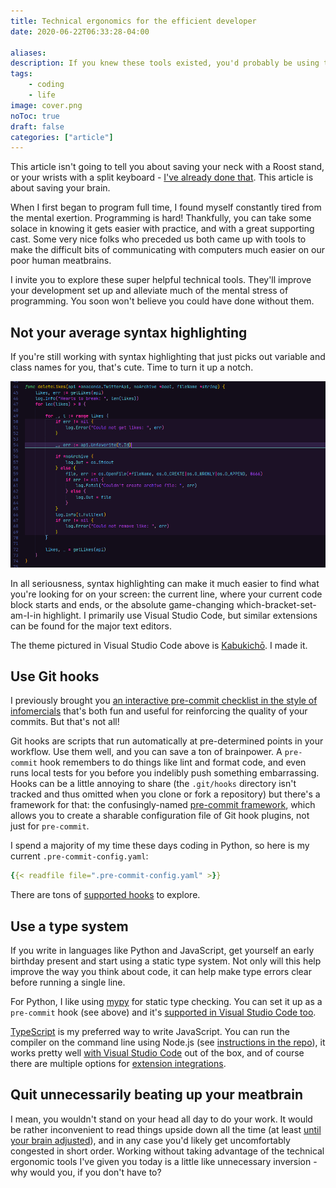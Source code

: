 ```yaml
---
title: Technical ergonomics for the efficient developer
date: 2020-06-22T06:33:28-04:00

aliases:
description: If you knew these tools existed, you'd probably be using them by now.
tags:
    - coding
    - life
image: cover.png
noToc: true
draft: false
categories: ["article"]
---
```


This article isn't going to tell you about saving your neck with a Roost stand, or your wrists with a split keyboard - [I've already done that](https://heronebag.com/blog/next-level-ergonomics-for-remote-work-developers/). This article is about saving your brain.

When I first began to program full time, I found myself constantly tired from the mental exertion. Programming is hard! Thankfully, you can take some solace in knowing it gets easier with practice, and with a great supporting cast. Some very nice folks who preceded us both came up with tools to make the difficult bits of communicating with computers much easier on our poor human meatbrains.

I invite you to explore these super helpful technical tools. They'll improve your development set up and alleviate much of the mental stress of programming. You soon won't believe you could have done without them.

## Not your average syntax highlighting

If you're still working with syntax highlighting that just picks out variable and class names for you, that's cute. Time to turn it up a notch.

![My current VSC theme and syntax highlighting](Screenshot_20200612_185858.png)

In all seriousness, syntax highlighting can make it much easier to find what you're looking for on your screen: the current line, where your current code block starts and ends, or the absolute game-changing which-bracket-set-am-I-in highlight. I primarily use Visual Studio Code, but similar extensions can be found for the major text editors.

The theme pictured in Visual Studio Code above is [Kabukichō](https://github.com/victoriadrake/kabukicho-vscode). I made it.

## Use Git hooks

I previously brought you [an interactive pre-commit checklist in the style of infomercials](/blog/an-automatic-interactive-pre-commit-checklist-in-the-style-of-infomercials/) that's both fun and useful for reinforcing the quality of your commits. But that's not all!

Git hooks are scripts that run automatically at pre-determined points in your workflow. Use them well, and you can save a ton of brainpower. A `pre-commit` hook remembers to do things like lint and format code, and even runs local tests for you before you indelibly push something embarrassing. Hooks can be a little annoying to share (the `.git/hooks` directory isn't tracked and thus omitted when you clone or fork a repository) but there's a framework for that: the confusingly-named [pre-commit framework](https://pre-commit.com/), which allows you to create a sharable configuration file of Git hook plugins, not just for `pre-commit`.

I spend a majority of my time these days coding in Python, so here is my current `.pre-commit-config.yaml`:

```yaml
{{< readfile file=".pre-commit-config.yaml" >}}
```

There are tons of [supported hooks](https://pre-commit.com/hooks.html) to explore.

## Use a type system

If you write in languages like Python and JavaScript, get yourself an early birthday present and start using a static type system. Not only will this help improve the way you think about code, it can help make type errors clear before running a single line.

For Python, I like using [mypy](https://github.com/python/mypy) for static type checking. You can set it up as a `pre-commit` hook (see above) and it's [supported in Visual Studio Code too](https://code.visualstudio.com/docs/python/linting#_mypy).

[TypeScript](https://www.typescriptlang.org/) is my preferred way to write JavaScript. You can run the compiler on the command line using Node.js (see [instructions in the repo](https://github.com/Microsoft/TypeScript)), it works pretty well [with Visual Studio Code](https://code.visualstudio.com/Docs/languages/typescript) out of the box, and of course there are multiple options for [extension integrations](https://code.visualstudio.com/Docs/languages/typescript#_typescript-extensions).

## Quit unnecessarily beating up your meatbrain

I mean, you wouldn't stand on your head all day to do your work. It would be rather inconvenient to read things upside down all the time (at least [until your brain adjusted](https://www.youtube.com/watch?v=jKUVpBJalNQ)), and in any case you'd likely get uncomfortably congested in short order. Working without taking advantage of the technical ergonomic tools I've given you today is a little like unnecessary inversion - why would you, if you don't have to?
